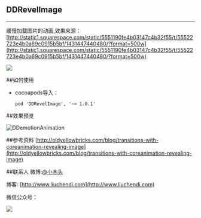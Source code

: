 ## DDRevelImage
--------------------------

缓慢加载图片的动画,效果来源：
[http://static1.squarespace.com/static/5551190fe4b03147c4b32f55/t/55522723e4b0a69c0915b5bf/1431447440480/?format=500w](http://static1.squarespace.com/static/5551190fe4b03147c4b32f55/t/55522723e4b0a69c0915b5bf/1431447440480/?format=500w)


![](http://7i7ht3.com1.z0.glb.clouddn.com/DDEmotionAnimationdemo.gif)

##如何使用
+	cocoapods导入：

		pod 'DDRevelImage', '~> 1.0.1'
		
##效果预览

![DDemotionAnimation](http://7i7ht3.com1.z0.glb.clouddn.com/DDEmotionAnimation.gif)


##参考资料
[http://oldyellowbricks.com/blog/transitions-with-coreanimation-revealing-image](http://oldyellowbricks.com/blog/transitions-with-coreanimation-revealing-image)

##联系人
微博:[@小木头](http://weibo.com/329096966)

博客: [http://www.liuchendi.com](http://www.liuchendi.com)

微信公众号：

![](http://7i7ht3.com1.z0.glb.clouddn.com/QRCode.jpg)